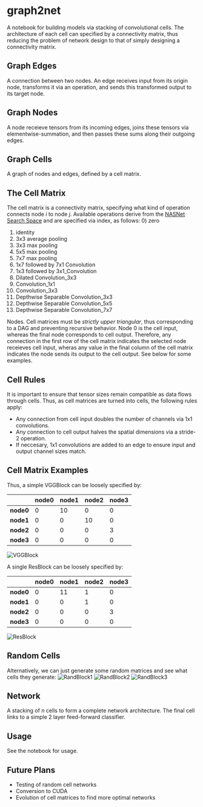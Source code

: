 # graph2net

A notebook for building models via stacking of convolutional cells. The architecture of each cell can specified by a connectivity matrix, thus reducing the problem of network design to that of simply designing a connectivity matrix.

## Graph Edges
A connection between two nodes. An edge receives input from its origin node, transforms it via an operation, and sends this transformed output to its target node.

## Graph Nodes
A node receieve tensors from its incoming edges,  joins these tensors via elementwise-summation, and then passes these sums along their outgoing edges.

## Graph Cells
A graph of nodes and edges, defined by a cell matrix.

## The Cell Matrix
The cell matrix is a connectivity matrix, specifying what kind of operation connects node *i* to node *j*. Available operations derive from the [NASNet Search Space](https://arxiv.org/pdf/1707.07012.pdf) and are specified via index, as follows:
0) zero
1) identity
2) 3x3 average pooling
3) 3x3 max pooling
4) 5x5 max pooling
5) 7x7 max pooling
6) 1x7 followed by 7x1 Convolution
7) 1x3 followed by 3x1_Convolution
8) Dilated Convolution_3x3
9) Convolution_1x1
10) Convolution_3x3
11) Depthwise Separable Convolution_3x3
12) Depthwise Separable Convolution_5x5
13) Depthwise Separable Convolution_7x7

Nodes. Cell matrices must be *strictly upper triangular*, thus corresponding to a DAG and preventing recursive behavior. Node 0 is the cell input, whereas the final node corresponds to cell output. Therefore, any connection in the first row of the cell matrix indicates the selected node receieves cell input, wheras any value in the final column of the cell matrix indicates the node sends its output to the cell output. See below for some examples.

## Cell Rules
It is important to ensure that tensor sizes remain compatible as data flows through cells. Thus, as cell matrices are turned into cells, the following rules apply:
* Any connection from cell input doubles the number of channels via 1x1 convolutions.
* Any connection to cell output halves the spatial dimensions via a stride-2 operation.
* If neccesary, 1x1 convolutions are added to an edge to ensure input and output channel sizes match.

## Cell Matrix Examples
Thus, a simple VGGBlock can be loosely specified by:

||node0|node1|node2|node3|
|-|-|-|-|-|
| **node0** | 0 | 10 | 0  | 0 |
| **node1** | 0 | 0  | 10 | 0 |
| **node2** | 0 | 0  | 0  | 3 |
| **node3** | 0 | 0  | 0  | 0 |

![VGGBlock](https://github.com/RobGeada/graph2net/blob/master/images/vggblock.png)

A single ResBlock can be loosely specified by:

||node0|node1|node2|node3|
|-|-|-|-|-|
| **node0** | 0 | 11 | 1  | 0 |
| **node1** | 0 | 0  | 1  | 0 |
| **node2** | 0 | 0  | 0  | 3 |
| **node3** | 0 | 0  | 0  | 0 |

![ResBlock](https://github.com/RobGeada/graph2net/blob/master/images/resblock.png)

## Random Cells
Alternatively, we can just generate some random matrices and see what cells they generate:
![RandBlock1](https://github.com/RobGeada/graph2net/blob/master/images/randblock1.png)
![RandBlock2](https://github.com/RobGeada/graph2net/blob/master/images/randblock2.png)
![RandBlock3](https://github.com/RobGeada/graph2net/blob/master/images/randblock3.png)

## Network
A stacking of *n* cells to form a complete network architecture. The final cell links to a simple 2 layer feed-forward classifier.

## Usage
See the notebook for usage.

## Future Plans
* Testing of random cell networks
* Conversion to CUDA
* Evolution of cell matrices to find more optimal networks
